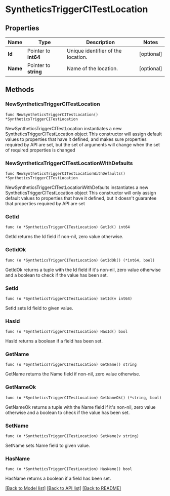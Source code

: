 # SyntheticsTriggerCITestLocation

## Properties

Name | Type | Description | Notes
------------ | ------------- | ------------- | -------------
**Id** | Pointer to **int64** | Unique identifier of the location. | [optional] 
**Name** | Pointer to **string** | Name of the location. | [optional] 

## Methods

### NewSyntheticsTriggerCITestLocation

`func NewSyntheticsTriggerCITestLocation() *SyntheticsTriggerCITestLocation`

NewSyntheticsTriggerCITestLocation instantiates a new SyntheticsTriggerCITestLocation object
This constructor will assign default values to properties that have it defined,
and makes sure properties required by API are set, but the set of arguments
will change when the set of required properties is changed

### NewSyntheticsTriggerCITestLocationWithDefaults

`func NewSyntheticsTriggerCITestLocationWithDefaults() *SyntheticsTriggerCITestLocation`

NewSyntheticsTriggerCITestLocationWithDefaults instantiates a new SyntheticsTriggerCITestLocation object
This constructor will only assign default values to properties that have it defined,
but it doesn't guarantee that properties required by API are set

### GetId

`func (o *SyntheticsTriggerCITestLocation) GetId() int64`

GetId returns the Id field if non-nil, zero value otherwise.

### GetIdOk

`func (o *SyntheticsTriggerCITestLocation) GetIdOk() (*int64, bool)`

GetIdOk returns a tuple with the Id field if it's non-nil, zero value otherwise
and a boolean to check if the value has been set.

### SetId

`func (o *SyntheticsTriggerCITestLocation) SetId(v int64)`

SetId sets Id field to given value.

### HasId

`func (o *SyntheticsTriggerCITestLocation) HasId() bool`

HasId returns a boolean if a field has been set.

### GetName

`func (o *SyntheticsTriggerCITestLocation) GetName() string`

GetName returns the Name field if non-nil, zero value otherwise.

### GetNameOk

`func (o *SyntheticsTriggerCITestLocation) GetNameOk() (*string, bool)`

GetNameOk returns a tuple with the Name field if it's non-nil, zero value otherwise
and a boolean to check if the value has been set.

### SetName

`func (o *SyntheticsTriggerCITestLocation) SetName(v string)`

SetName sets Name field to given value.

### HasName

`func (o *SyntheticsTriggerCITestLocation) HasName() bool`

HasName returns a boolean if a field has been set.


[[Back to Model list]](../README.md#documentation-for-models) [[Back to API list]](../README.md#documentation-for-api-endpoints) [[Back to README]](../README.md)


